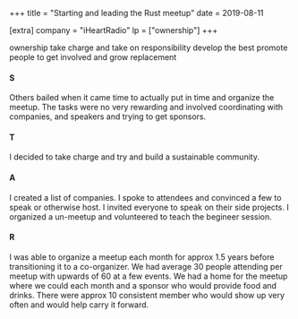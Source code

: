 +++
title = "Starting and leading the Rust meetup"
date = 2019-08-11

[extra]
company = "iHeartRadio"
lp = ["ownership"]
+++

ownership
  take charge and take on responsibility
develop the best
  promote people to get involved and grow replacement

#### S
Others bailed when it came time to actually put in time and organize the meetup. The tasks were no very rewarding and involved coordinating with companies, and speakers and trying to get sponsors.

#### T
I decided to take charge and try and build a sustainable community.

#### A
I created a list of companies.
I spoke to attendees and convinced a few to speak or otherwise host.
I invited everyone to speak on their side projects.
I organized a un-meetup and volunteered to teach the begineer session.

#### R
I was able to organize a meetup each month for approx 1.5 years before transitioning it to a co-organizer. We had average 30 people attending per meetup with upwards of 60 at a few events. We had a home for the meetup where we could each month and a sponsor who would provide food and drinks. There were approx 10 consistent member who would show up very often and would help carry it forward.

